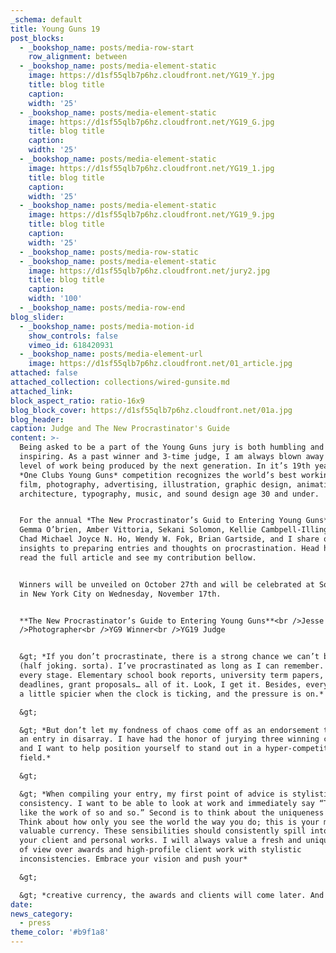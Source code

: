 ```yaml
---
_schema: default
title: Young Guns 19
post_blocks:
  - _bookshop_name: posts/media-row-start
    row_alignment: between
  - _bookshop_name: posts/media-element-static
    image: https://d1sf55qlb7p6hz.cloudfront.net/YG19_Y.jpg
    title: blog title
    caption:
    width: '25'
  - _bookshop_name: posts/media-element-static
    image: https://d1sf55qlb7p6hz.cloudfront.net/YG19_G.jpg
    title: blog title
    caption:
    width: '25'
  - _bookshop_name: posts/media-element-static
    image: https://d1sf55qlb7p6hz.cloudfront.net/YG19_1.jpg
    title: blog title
    caption:
    width: '25'
  - _bookshop_name: posts/media-element-static
    image: https://d1sf55qlb7p6hz.cloudfront.net/YG19_9.jpg
    title: blog title
    caption:
    width: '25'
  - _bookshop_name: posts/media-row-static
  - _bookshop_name: posts/media-element-static
    image: https://d1sf55qlb7p6hz.cloudfront.net/jury2.jpg
    title: blog title
    caption:
    width: '100'
  - _bookshop_name: posts/media-row-end
blog_slider:
  - _bookshop_name: posts/media-motion-id
    show_controls: false
    vimeo_id: 618420931
  - _bookshop_name: posts/media-element-url
    image: https://d1sf55qlb7p6hz.cloudfront.net/01_article.jpg
attached: false
attached_collection: collections/wired-gunsite.md
attached_link:
block_aspect_ratio: ratio-16x9
blog_block_cover: https://d1sf55qlb7p6hz.cloudfront.net/01a.jpg
blog_header:
caption: Judge and The New Procrastinator's Guide
content: >-
  Being asked to be a part of the Young Guns jury is both humbling and
  inspiring. As a past winner and 3-time judge, I am always blown away by the
  level of work being produced by the next generation. In it’s 19th year, the
  *One Clubs Young Guns* competition recognizes the world’s best working in
  film, photography, advertising, illustration, graphic design, animation,
  architecture, typography, music, and sound design age 30 and under.


  For the annual *The New Procrastinator’s Guid to Entering Young Guns* judges
  Gemma O’brien, Amber Vittoria, Sekani Solomon, Kellie Cambpell-Illingworth,
  Chad Michael Joyce N. Ho, Wendy W. Fok, Brian Gartside, and I share our
  insights to preparing entries and thoughts on procrastination. Head here to
  read the full article and see my contribution bellow.


  Winners will be unveiled on October 27th and will be celebrated at Sony Hall
  in New York City on Wednesday, November 17th.


  **The New Procrastinator’s Guide to Entering Young Guns**<br />Jesse Rieser<br
  />Photographer<br />YG9 Winner<br />YG19 Judge


  &gt; *If you don’t procrastinate, there is a strong chance we can’t be friends
  (half joking. sorta). I’ve procrastinated as long as I can remember. And at
  every stage. Elementary school book reports, university term papers, client
  deadlines, grant proposals… all of it. Look, I get it. Besides, everything is
  a little spicier when the clock is ticking, and the pressure is on.*

  &gt;

  &gt; *But don’t let my fondness of chaos come off as an endorsement to craft
  an entry in disarray. I have had the honor of jurying three winning classes
  and I want to help position yourself to stand out in a hyper-competitive
  field.*

  &gt;

  &gt; *When compiling your entry, my first point of advice is stylistic
  consistency. I want to be able to look at work and immediately say “That looks
  like the work of so and so.” Second is to think about the uniqueness of you.
  Think about how only you see the world the way you do; this is your most
  valuable currency. These sensibilities should consistently spill into both
  your client and personal works. I will always value a fresh and unique point
  of view over awards and high-profile client work with stylistic
  inconsistencies. Embrace your vision and push your*

  &gt;

  &gt; *creative currency, the awards and clients will come later. And often.*
date:
news_category:
  - press
theme_color: '#b9f1a8'
---
```

